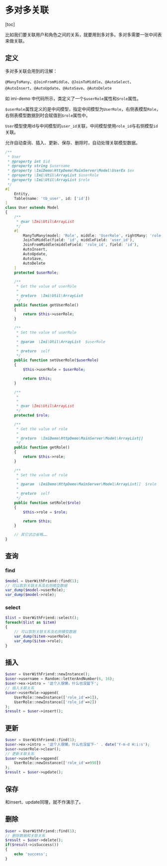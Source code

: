 # 多对多关联

[toc]

比如我们要关联用户和角色之间的关系，就要用到多对多。多对多需要一张中间表来做关联。

## 定义

多对多关联会用到的注解：

`@ManyToMany`、`@JoinFromMiddle`、`@JoinToMiddle`、`@AutoSelect`、`@AutoInsert`、`@AutoUpdate`、`@AutoSave`、`@AutoDelete`

如 imi-demo 中代码所示，类定义了一个`$userRole`属性和`$role`属性。

`$userRole`属性定义的是中间模型，指定中间模型为`UserRole`，右侧表模型`Role`，右侧表模型数据到时会赋值到`$role`属性中。

`User`模型使用id与中间模型的`user_id`关联，中间模型使用`role_id`与右侧模型`id`关联。

允许自动查询、插入、更新、保存、删除时，自动处理关联模型数据。

```php
/**
 * User
 * @property int $id
 * @property string $username
 * @property \ImiDemo\HttpDemo\MainServer\Model\UserEx $ex
 * @property \Imi\Util\ArrayList $userRole
 * @property \Imi\Util\ArrayList $role
 */
#[
	Entity,
	Table(name: 'tb_user', id: ['id'])
]
class User extends Model
{
	/**
	 * @var \Imi\Util\ArrayList
	 */
	#[
		ManyToMany(model: 'Role', middle: 'UserRole', rightMany: 'role'),
		JoinToMiddle(field: 'id', middleField: 'user_id'),
		JoinFromMiddle(middleField: 'role_id', field: 'id'),
		AutoInsert,
		AutoUpdate,
		AutoSave,
		AutoDelete
	]
	protected $userRole;
	
	/**
	 * Get the value of userRole
	 *
	 * @return  \Imi\Util\ArrayList
	 */ 
	public function getUserRole()
	{
		return $this->userRole;
	}

	/**
	 * Set the value of userRole
	 *
	 * @param  \Imi\Util\ArrayList  $userRole
	 *
	 * @return  self
	 */ 
	public function setUserRole($userRole)
	{
		$this->userRole = $userRole;

		return $this;
	}

	/**
	 * 
	 *
	 * @var \Imi\Util\ArrayList
	 */
	protected $role;

	/**
	 * Get the value of role
	 *
	 * @return  \ImiDemo\HttpDemo\MainServer\Model\ArrayList[]
	 */ 
	public function getRole()
	{
		return $this->role;
	}

	/**
	 * Set the value of role
	 *
	 * @param  \ImiDemo\HttpDemo\MainServer\Model\ArrayList[]  $role
	 *
	 * @return  self
	 */ 
	public function setRole($role)
	{
		$this->role = $role;

		return $this;
	}

	// 其它这边省略……
}
```

## 查询

### find

```php
$model = UserWithFriend::find(1);
// 可以取到关联关系及右侧模型数据
var_dump($model->userRole);
var_dump($model->role);
```

### select

```php
$list = UserWithFriend::select();
foreach($list as $item)
{
	// 可以取到关联关系及右侧模型数据
	var_dump($item->userRole);
	var_dump($item->role);
}
```

## 插入

```php
$user = UserWithFriend::newInstance();
$user->username = Random::letterAndNumber(6, 16);
$user->ex->intro = '这个人很懒，什么也没留下';
// 插入关联关系
$user->userRole->append(
	UserRole::newInstance(['role_id'=>1]), 
	UserRole::newInstance(['role_id'=>2])
);
$result = $user->insert();
```

## 更新

```php
$user = UserWithFriend::find(1);
$user->ex->intro = '这个人很懒，什么也没留下-' . date('Y-m-d H:i:s');
$user->userRole->clear();
// 更新关联关系
$user->userRole->append(
	UserRole::newInstance(['role_id'=>998])
);
$result = $user->update();
```

## 保存

和insert、update同理，就不作演示了。

## 删除

```php
$user = UserWithFriend::find(1);
// 删除数据和关联关系
$result = $user->delete();
if($result->isSuccess())
{
	echo 'success';
}
```
